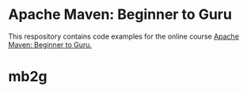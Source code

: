 # Apache Maven: Beginner to Guru

This respository contains code examples for the online course [Apache Maven: Beginner to Guru.](https://www.udemy.com/draft/2043700/?couponCode=GITHUB_REPO)
# mb2g
